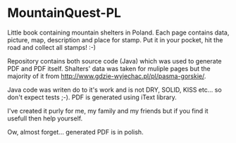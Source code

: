# MountainQuest-PL
Little book containing mountain shelters in Poland. Each page contains data, picture, map, description and place for stamp. Put it in your pocket, hit the road and collect all stamps! :-)

Repository contains both source code (Java) which was used to generate PDF and PDF itself.
Shalters' data was taken for muliple pages but the majority of it from http://www.gdzie-wyjechac.pl/pl/pasma-gorskie/.

Java code was writen do to it's work and is not DRY, SOLID, KISS etc... so don't expect tests ;-).
PDF is generated using 
iText library.

I've created it purly for me, my family and my friends but if you find it usefull then help yourself. 

Ow, almost forget... generated PDF is in polish.
